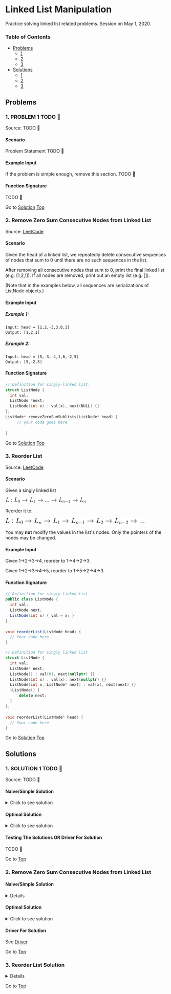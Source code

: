 <!-- Don't remove -->
<a name="top"/>

# Linked List Manipulation

Practice solving linked list related problems. Session on May 1, 2020.

### Table of Contents

* [Problems](#problems)
  * [1](#p1)
  * [2](#p2)
  * [3](#p3)
* [Solutions](#solutions)
  * [1](#s1)
  * [2](#s2)
  * [3](#s3)

<!-- Don't remove -->
<a name="problems"/>

## Problems

<a name="p1"/>

### 1. PROBLEM 1 TODO :bug:

Source: TODO :bug:

#### Scenario

Problem Statement TODO :bug:

#### Example Input

If the problem is simple enough, remove this section. TODO :bug:

#### Function Signature

TODO :bug:

<!-- Don't remove -->
Go to [Solution](#s1)   [Top](#top)

<!-- Don't remove -->
<a name="p2"/>

### 2. Remove Zero Sum Consecutive Nodes from Linked List

Source: [LeetCode](https://leetcode.com/problems/remove-zero-sum-consecutive-nodes-from-linked-list/)

#### Scenario

Given the head of a linked list, we repeatedly delete consecutive sequences of nodes that sum to 0 until there are no such sequences in the list.

After removing all consecutive nodes that sum to 0, print the final linked list (e.g. [1,2,1]). If all nodes are removed, print out an empty list (e.g. []).

(Note that in the examples below, all sequences are serializations of ListNode objects.)

#### Example Input
##### Example 1:
```
Input: head = [1,2,-3,3,0,1]
Output: [1,2,1]
```
##### Example 2:
```
Input: head = [5,-3,-4,1,6,-2,5]
Output: [5,-2,5]
```
#### Function Signature
```C++
// Definition for singly-linked list.
struct ListNode {
  int val;
  ListNode *next;
  ListNode(int x) : val(x), next(NULL) {}
};
ListNode* removeZeroSumSublists(ListNode* head) {
     // your code goes here

}
```
<!-- Don't remove -->
Go to [Solution](#s2)   [Top](#top)

<!-- Don't remove -->
<a name="p3"/>

### 3. Reorder List

Source: [LeetCode](https://leetcode.com/problems/reorder-list/)

#### Scenario

Given a singly linked list

![Starting linked list](https://github.com/UWB-ACM/CTCI/blob/3ec09954a8dfff8efc184dbb041e31656cb7ed68/2020-02-Spring/2_linked_lists/images/start_ll.gif)

Reorder it to: 

![Ending linked list](https://github.com/UWB-ACM/CTCI/blob/94bf9cc8b21e9feea21672a3bdcd78baa259d061/2020-02-Spring/2_linked_lists/images/end_ll.png)



You may **not** modify the values in the list's nodes. 
Only the pointers of the nodes may be changed.

#### Example Input

Given 1->2->3->4, reorder to 1->4->2->3.

Given 1->2->3->4->5, reorder to 1->5->2->4->3.

#### Function Signature

```java
// Definition for singly linked list
public class ListNode {
  int val;
  ListNode next;
  ListNode(int x) { val = x; }
}

void reorderList(ListNode head) {
  // Your code here
}
```

```cpp
// Definition for singly linked list
struct ListNode {
  int val;
  ListNode* next;
  ListNode() : val(0), next(nullptr) {}
  ListNode(int x) : val(x), next(nullptr) {}
  ListNode(int x, ListNode* next) : val(x), next(next) {}
  ~ListNode() {
      delete next;
  }
};

void reorderList(ListNode* head) {
  // Your code here
}
```

<!-- Don't remove -->
Go to [Solution](#s3)   [Top](#top)

<!-- Don't remove -->
<a name="solutions"/>

## Solutions

<!-- Don't remove -->
<a name="s1"/>

### 1. SOLUTION 1 TODO :bug:

Source: TODO :bug:

#### Naive/Simple Solution
<details>
<summary>Click to see solution</summary>

TODO put your solution here :bug:

</details>


#### Optimal Solution

<details>
<summary>Click to see solution</summary>

TODO put your solution here :bug:

</details>

#### Testing The Solutions OR Driver For Solution

TODO :bug:

<!-- Don't remove -->
Go to [Top](#top)

<!-- Don't remove -->
<a name="s2"/>

### 2. Remove Zero Sum Consecutive Nodes from Linked List

#### Naive/Simple Solution

<details>
<summary>Click to see solution</summary>

// NOTE: This solution does not take into account memory leaks. <br>
The idea is to use an outer loop iterating through N nodes, at every node i-th we use a nested loop iterating to the end of the list to check whether or not that node and the following nodes cause a zero-sum. The list of nodes causes zero-sum if "the accumulated sum of all nodes in that list equals zero". The inner loop stops as the accumulated sum equals 0 ``Sum == 0`` or it reaches the end of the list.
- If zero-sum list is found by the inner loop ``Sum == 0``, we de-list nodes from nodes [LBound, UBound] including the LBound node and the UBound node, where the node UBound is the node that the inner loop stopped at as the ``Sum == 0``.
- If ``Sum != 0``, the inner loop continues till the end of the list ``UBound == NULL``, which means there is no zero-sum found, then the outer loop will repeat the same searching process beginning at the next nodes till the end of the list.

For every i-th node of N nodes, the algorithm iterates from node i-th to the last node for the total of ``N*(N-i)`` times. Therefore, this solution has time complexity of ``O(N^2)``. Space complexity is ``O(1)``.

```c++

ListNode* removeZeroSumSublists(ListNode* head) {
    ListNode *Edge, *PreLBound, *UBound;
    // create edging node
    Edge= new ListNode(0);
    Edge->next = head;
    PreLBound = Edge;
    UBound = head;
    int Sum=0;
    while(UBound)
    {
        Sum = Sum + UBound->val;

        // if  zero-sum list of nodes is found [LBound,UBound]
        // where LBound == PreLBound->Next;
        // then modify the list to remove nodes from LBound to UBound
        if(Sum == 0) {
            PreLBound->next = UBound->next;
        }
        UBound = UBound->next;
        // no zero-sum found in the range [Prev, End]
        // outer loop continues checking beginning at the next node
        if(UBound == NULL)
        {
            PreLBound = PreLBound->next;
            // end of list
            if(PreLBound == NULL) break;
            UBound = PreLBound->next;
            Sum=0;
        }
    }
    // returning the result without the edging node
    return Edge->next;
}

```

</details>

#### Optimal Solution
<details>
<summary>Click to see solution</summary>

// NOTE: This solution does not take into account memory leaks. <br>
Another approach is to check for the repetition of the accumulated sum that is defined by ``Sum = Sum + head->val``. Tracking the accumulated sum of each node is optimized by using the hash table ``map<int,NodeList*> SumMap``.

- If the accumulated sum at node ``head`` is found in ``SumMap`` (accumulated Sum is repeated), this means there is a zero-sum list between the two nodes ``[LBound, head]`` that needs to be removed. After removing the zero-sum list, make sure you reset the node before the ``LBound`` to the one after the ``head``.

- If ``Sum`` is not repeated (not found in SumMap), this means the current node is not contributing to the zero-sum list, the accumulated sum at the current is recorded ``SumMap[Sum] = head``, and the loop continues till the end of the list.

Instead of going through ``N-i`` nodes for every node i-th to calculate the accumulated sum that is explained in the first solution, this solution uses a hash table to record the accumulated sum of visited nodes and only goes through the list once. Time complexity of this solution is ``O(N)``. The space complexity of ``O(N)`` is the trade-off.

###### The following diagram illustrates how the algorithm works.

![Algorithm Illustration](./ZeroSumConsec/Algorithm_Illustration.png)

```c++

ListNode* removeZeroSumSublists(ListNode* head) {
    // create edging node. Reason explained above.
    ListNode* Edge =new ListNode(0);
    Edge->next=head;
    // unordered map is faster with inserting/removing
    unordered_map<int,ListNode*> SumMap;
    SumMap[0] = Edge;
    int Sum = 0;

    while(head != nullptr){
        Sum += head->val;
        // if found zero-sum range: [LBound,head]
        // then delete from SumMap Sums recorded between [LBound,head]
        // then re-link PrevLBound to head->Next
        if(SumMap.find(Sum) != SumMap.end()) {
            ListNode* LBound = SumMap[Sum];
            ListNode* PreLBound = LBound;

            //delete Sums recorded in range [LBound, head]
            int subSum = Sum;
            while(LBound != head){
                LBound = LBound->next;
                subSum += LBound->val;
                if(LBound != head) SumMap.erase(subSum);
            }
            // remove nodes from Lbound to head
            PreLBound->next = head->next;
        } else {
            // if zero-sum range NOT exist
            // record Sum for further tracking
            SumMap[Sum] = head;
        }
        // examine next node
        head = head->next;
    }
    // returning the result without the edging node
    return Edge->next;
}

```

</details>

#### Driver For Solution

See [Driver](./ZeroSumConsec/ZeroSumConsec.cpp)

<!-- Don't remove -->
Go to [Top](#top)

<!-- Don't remove -->
<a name="s3"/>


### 3. Reorder List Solution

<details>
<summary>Click to see solutions and solution explanation</summary>

#### Algorithm Overview

This problem is a combination of three common linked list manipulations:

* Finding the middle of a linked list
* Reversing a linked list
* Merging two linked lists


##### Finding the Middle of a Linked List

#### Naive/Simple Solution

<details>
<summary>Expand to see diagram</summary>

![Middle of Linked List Diagram](https://github.com/UWB-ACM/CTCI/blob/94bf9cc8b21e9feea21672a3bdcd78baa259d061/2020-02-Spring/2_linked_lists/images/find_middle_node.PNG)

</details>

##### Reversing the Second Half of the Linked List

<details>
<summary>Expand to see diagrams</summary>

![Start of reversing list](https://github.com/UWB-ACM/CTCI/blob/94bf9cc8b21e9feea21672a3bdcd78baa259d061/2020-02-Spring/2_linked_lists/images/reverse_start.PNG)

<details>
<summary>Step 1 of Reversing the List</summary>

![Reversing list step 1](https://github.com/UWB-ACM/CTCI/blob/94bf9cc8b21e9feea21672a3bdcd78baa259d061/2020-02-Spring/2_linked_lists/images/reverse_part_1.PNG)

</details>

<details>
<summary>Step 2 of Reversing the List</summary>

![Reversing list step 2](https://github.com/UWB-ACM/CTCI/blob/94bf9cc8b21e9feea21672a3bdcd78baa259d061/2020-02-Spring/2_linked_lists/images/reverse_part_2.PNG)

</details>

<details>
<summary>Step 3 of Reversing the List</summary>

![Reversing list step 3](https://github.com/UWB-ACM/CTCI/blob/94bf9cc8b21e9feea21672a3bdcd78baa259d061/2020-02-Spring/2_linked_lists/images/reverse_part_3.png)

</details>


![End of reversing list](https://github.com/UWB-ACM/CTCI/blob/94bf9cc8b21e9feea21672a3bdcd78baa259d061/2020-02-Spring/2_linked_lists/images/reverse_result.png)

</details>


##### Merging Two Linked Lists

<details>
<summary>Expand to see diagram</summary>

![Merging lists](https://github.com/UWB-ACM/CTCI/blob/94bf9cc8b21e9feea21672a3bdcd78baa259d061/2020-02-Spring/2_linked_lists/images/merge_sorted_lists.png)

</details>

##### Final Result

![Final result diagram](https://github.com/UWB-ACM/CTCI/blob/94bf9cc8b21e9feea21672a3bdcd78baa259d061/2020-02-Spring/2_linked_lists/images/reorder_list_final.PNG)


#### Complexity Analysis

* ***Time Complexity***: `O(N)`

    * O(N) - Finding the middle node of the linked list (N / 2 operations, which is asymptotically O(N))
    * O(N) - Reversing the second half of the linked list (N / 2 operations, which is asymptotically O(N))
    * O(N) - Merging the in-order list and reversed linked list (N / 2 operations, which is asymptotically O(N))

* ***Space Complexity***: `O(1)`

    * No new data structures are created. Only pointers are used to manipulate the nodes of the linked list. 


<details>
<summary>Click to see Java solution</summary>

```java

    public static void reorderList(ListNode head) {
        // Edge case handling
        if (head == null) return;
        
        // Find the middle node of the linked list
        // 1->2->3->4->5->6, find 4
        ListNode slow = head, fast = head;
        while (fast != null && fast.next != null) {
            slow = slow.next;
            fast = fast.next.next;
        }

        // Reverse the second half of the linked list
        // 1->2->3->4->5->6 ----> 1->2->3->4, 6->5->4
        ListNode previous = null, current = slow, temp;
        while (current != null) {
            temp = current.next;
            current.next = previous;
            previous = current;
            current = temp;
        }

        // Merge the two linked lists
        // 1->2->3->4, 6->5->4 ----> 1->6->2->5->3->4
        ListNode first = head, second = previous;
        while (second.next != null) {
            temp = first.next;
            first.next = second;
            first = temp;

            temp = second.next;
            second.next = first;
            second = temp;
        }
    }

```

</details>



<details>

<summary>Click to see C++ solution with manual memory management</summary>

```cpp
void reorderList(ListNode *head) {
    // Find the middle element of the linked list
    // 1->2->3->4->5->6, find 4
    ListNode *slow = head, *fast = head;
    while (fast && fast->next) {
        slow = slow->next;
        fast = fast->next->next;
    }

    // Reverse the second half of the linked list
    // 1->2->3->4->5->6 ----> 1->2->3->4, 6->5->4
    ListNode *previous = nullptr, *current = slow, *temp;
    while (current) {
        temp = current->next;
        current->next = previous;
        previous = current;
        current = temp;
    }

    // Merge the two linked lists
    // 1->2->3->4, 6->5->4 ----> 1->6->2->5->3->4
    ListNode *first = head, *second = previous;
    while (second->next) {
        temp = first->next;
        first->next = second;
        first = temp;

        temp = second->next;
        second->next = first;
        second = temp;
    }
};

```
</details>


<details>
<summary>Click to see C++ solution with shared pointers</summary>

```cpp

void reorderList(std::shared_ptr<ListNode> head) {
    // Find the middle node of the linked list
    // 1->2->3->4->5->6, find 4
    std::shared_ptr<ListNode> slow = head, fast = head;
    while (fast && fast->next) {
        slow = slow->next;
        fast = fast->next->next;
    }

     // Reverse the second half of the linked list
    // 1->2->3->4->5->6 ----> 1->2->3->4, 6->5->4
    std::shared_ptr<ListNode> previous = nullptr, current = slow, temp;
    while (current) {
        temp = current->next;
        current->next = previous;
        previous = current;
        current = temp;
    }

    // Merge the two linked lists
    // 1->2->3->4, 6->5->4 ----> 1->6->2->5->3->4
    std::shared_ptr<ListNode> first = head, second = previous;
    while (second->next) {
        temp = first->next;
        first->next = second;
        first = temp;

        temp = second->next;
        second->next = first;
        second = temp;
    }
};

```

</details>

#### Tests for Solution

##### Java 

See [the full solution file](./reorder_list/java/Solution.java) for helper methods.

```java

    public static void main(String[] args) {
        ArrayList<Integer> list1 = new ArrayList<>({1, 2, 3, 4});
        ListNode testCase1 = makeBasicList(list1);
        System.out.print("Before: ");
        printList(testCase1);
        reorderList(testCase1);
        
        System.out.print("After: ");
        printList(testCase1); // Expected: 1, 4, 2, 3

        ArrayList<Integer> list2 = new ArrayList<>({1, 2, 3, 4, 5});
        ListNode testCase2 = makeBasicList(list2);
        System.out.print("Before: ");
        printList(testCase2);
        reorderList(testCase2);
        
        System.out.print("After: ");
        printList(testCase2); // Expected: 1, 5, 2, 4, 3
    }

```

##### C++

See [the full solution file](./reorder_list/cpp/Solution_Manual.cpp) for helper methods.

```cpp

int main() {
    std::vector<int> vec{1, 2, 3, 4};
    ListNode* testCase1 = createBasicList(vec);
    std::cout << "Before: ";
    printList(testCase1);
    reorderList(testCase1);

    std::cout << "After: ";
    printList(testCase1); // Expected: 1, 4, 2, 3


    std::vector<int> vec2{1, 2, 3, 4, 5};
    ListNode* testCase2 = createBasicList(vec2);

    std::cout << "Before: ";
    printList(testCase2);
    reorderList(testCase2);

    std::cout << "After: ";
    printList(testCase2); // Expected: 1, 5, 2, 4, 3

    delete testCase1;
    delete testCase2;
}

```

</details>



<!-- Don't remove -->
Go to [Top](#top)
